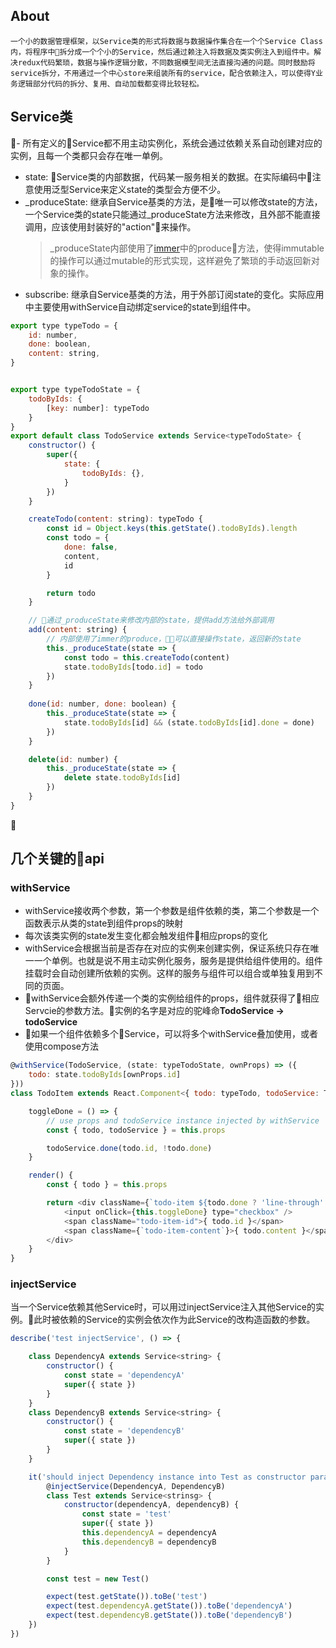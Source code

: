 ## About
    一个小的数据管理框架，以Service类的形式将数据与数据操作集合在一个个Service Class内，将程序中拆分成一个个小的Service，然后通过赖注入将数据及类实例注入到组件中。解决redux代码繁琐，数据与操作逻辑分散，不同数据模型间无法直接沟通的问题。同时鼓励将service拆分，不用通过一个中心store来组装所有的service，配合依赖注入，可以使得Y业务逻辑部分代码的拆分、复用、自动加载都变得比较轻松。

## Service类
- 所有定义的Service都不用主动实例化，系统会通过依赖关系自动创建对应的实例，且每一个类都只会存在唯一单例。
- state: Service类的内部数据，代码某一服务相关的数据。在实际编码中注意使用泛型Service<T>来定义state的类型会方便不少。
- _produceState: 继承自Service基类的方法，是唯一可以修改state的方法，一个Service类的state只能通过_produceState方法来修改，且外部不能直接调用，应该使用封装好的"action"来操作。
    > _produceState内部使用了[immer](https://github.com/mweststrate/immer)中的produce方法，使得immutable的操作可以通过mutable的形式实现，这样避免了繁琐的手动返回新对象的操作。
- subscribe: 继承自Service基类的方法，用于外部订阅state的变化。实际应用中主要使用withService自动绑定service的state到组件中。

```javascript
export type typeTodo = {
    id: number,
    done: boolean,
    content: string,
}


export type typeTodoState = {
    todoByIds: {
        [key: number]: typeTodo
    }
}
export default class TodoService extends Service<typeTodoState> {
    constructor() {
        super({
            state: {
                todoByIds: {},
            }
        })
    }

    createTodo(content: string): typeTodo {
        const id = Object.keys(this.getState().todoByIds).length
        const todo = {
            done: false,
            content,
            id
        }

        return todo
    }

    // 通过_produceState来修改内部的state，提供add方法给外部调用
    add(content: string) {
        // 内部使用了immer的produce，可以直接操作state，返回新的state
        this._produceState(state => {
            const todo = this.createTodo(content)
            state.todoByIds[todo.id] = todo
        })
    }
    
    done(id: number, done: boolean) {
        this._produceState(state => {
            state.todoByIds[id] && (state.todoByIds[id].done = done)
        })
    }

    delete(id: number) {
        this._produceState(state => {
            delete state.todoByIds[id]
        })
    }
}
```

## 几个关键的api

### withService

- withService接收两个参数，第一个参数是组件依赖的类，第二个参数是一个函数表示从类的state到组件props的映射
- 每次该类实例的state发生变化都会触发组件相应props的变化
- withService会根据当前是否存在对应的实例来创建实例，保证系统只存在唯一一个单例。也就是说不用主动实例化服务，服务是提供给组件使用的。组件挂载时会自动创建所依赖的实例。这样的服务与组件可以组合或单独复用到不同的页面。
- withService会额外传递一个类的实例给组件的props，组件就获得了相应Servcie的参数方法。实例的名字是对应的驼峰命**TodoService -> todoService**
- 如果一个组件依赖多个Service，可以将多个withService叠加使用，或者使用compose方法

```javascript
@withService(TodoService, (state: typeTodoState, ownProps) => ({
    todo: state.todoByIds[ownProps.id]
}))
class TodoItem extends React.Component<{ todo: typeTodo, todoService: TodoService }> {

    toggleDone = () => {
        // use props and todoService instance injected by withService
        const { todo, todoService } = this.props

        todoService.done(todo.id, !todo.done)
    }

    render() {
        const { todo } = this.props

        return <div className={`todo-item ${todo.done ? 'line-through' : ''}`}>
            <input onClick={this.toggleDone} type="checkbox" />
            <span className="todo-item-id">{ todo.id }</span>
            <span className={`todo-item-content`}>{ todo.content }</span>
        </div>
    }
}
```

### injectService
当一个Service依赖其他Service时，可以用过injectService注入其他Service的实例。此时被依赖的Service的实例会依次作为此Service的改构造函数的参数。

```javascript
describe('test injectService', () => {

    class DependencyA extends Service<string> {
        constructor() {
            const state = 'dependencyA'
            super({ state })
        }
    }
    class DependencyB extends Service<string> {
        constructor() {
            const state = 'dependencyB'
            super({ state })
        }
    }

    it('should inject Dependency instance into Test as constructor param ', () => {
        @injectService(DependencyA, DependencyB)
        class Test extends Service<strinsg> {
            constructor(dependencyA, dependencyB) {
                const state = 'test'
                super({ state })
                this.dependencyA = dependencyA
                this.dependencyB = dependencyB
            }
        }

        const test = new Test()

        expect(test.getState()).toBe('test')
        expect(test.dependencyA.getState()).toBe('dependencyA')
        expect(test.dependencyB.getState()).toBe('dependencyB')
    })
})
```